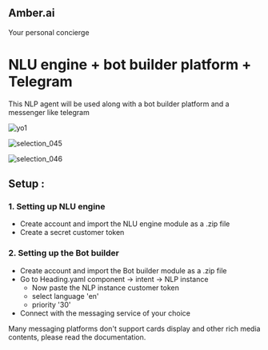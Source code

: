 ## Amber.ai
Your personal concierge

# NLU engine + bot builder platform + Telegram

This NLP agent will be used along with a bot builder platform and a messenger like telegram

![yo1](https://user-images.githubusercontent.com/17767383/30844391-b1b29488-a243-11e7-8f7d-c1d35c02a31e.png)


![selection_045](https://user-images.githubusercontent.com/17767383/28778124-9d2a280e-761b-11e7-9f89-6cbcee6c12cd.png)

![selection_046](https://user-images.githubusercontent.com/17767383/28778138-ab806512-761b-11e7-840e-16833296becf.png)

## Setup :

### 1. Setting up NLU engine
- Create account and import the NLU engine module as a .zip file
- Create a secret customer token

### 2. Setting up the Bot builder
- Create account and import the Bot builder module as a .zip file
- Go to Heading.yaml component -> intent -> NLP instance
    - Now paste the NLP instance customer token 
    - select language 'en'
    - priority '30'
- Connect with the messaging service of your choice 

Many messaging platforms don't support cards display and other rich media contents, please read the documentation.

